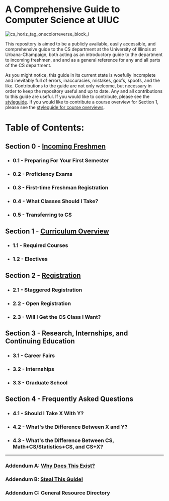 # A Comprehensive Guide to Computer Science at UIUC

![cs_horiz_tag_onecolorreverse_block_i](https://user-images.githubusercontent.com/50086310/117201824-b48f3480-adb2-11eb-91be-f6a80b0167cf.png)

This repository is aimed to be a publicly available, easily accessible, and comprehensive guide to the CS department at the University of Illinois at Urbana-Champaign, both acting as an introductory guide to the department to incoming freshmen, and and as a general reference for any and all parts of the CS department. 

As you might notice, this guide in its current state is woefully incomplete and inevitably full of errors, inaccuracies, mistakes, goofs, spoofs, and the like. Contributions to the guide are not only welcome, but necessary in order to keep the repository useful and up to date. Any and all contributions to this guide are useful. If you would like to contribute, please see the [styleguide](https://github.com/mersaults/uiuc-cs-wiki/blob/main/styleguides/styleguide.md). If you would like to contribute a course overview for Section 1, please see the [styleguide for course overviews](https://github.com/mersaults/uiuc-cs-wiki/blob/main/styleguides/overviewstyleguide.md).

# Table of Contents:

## Section 0 - [Incoming Freshmen](https://github.com/mersaults/uiuc-cs-incoming-freshman-guide/blob/main/guide/section0.md)
  * ### 0.1 - Preparing For Your First Semester
  * ### 0.2 - Proficiency Exams
  * ### 0.3 - First-time Freshman Registration
  * ### 0.4 - What Classes Should I Take?
  * ### 0.5 - Transferring to CS

## Section 1 - [Curriculum Overview](https://github.com/mersaults/uiuc-cs-incoming-freshman-guide/blob/main/guide/section1.md)
 * ### 1.1 - Required Courses
 * ### 1.2 - Electives 

## Section 2 - [Registration](https://github.com/mersaults/uiuc-cs-incoming-freshman-guide/blob/main/guide/section2.md)
 * ### 2.1 - Staggered Registration
 * ### 2.2 - Open Registration
 * ### 2.3 - Will I Get the CS Class I Want?

## Section 3 - Research, Internships, and Continuing Education
 * ### 3.1 - Career Fairs
 * ### 3.2 - Internships
 * ### 3.3 - Graduate School

## Section 4 - Frequently Asked Questions
 * ### 4.1 - Should I Take X With Y?
 * ### 4.2 - What's the Difference Between X and Y?
 * ### 4.3 - What's the Difference Between CS, Math+CS/Statistics+CS, and CS+X?

---

### Addendum A: [Why Does This Exist?](https://github.com/mersaults/uiuc-cs-wiki/blob/main/guide/addenda/addendum_a.md)
### Addendum B: [Steal This Guide!](https://github.com/mersaults/uiuc-cs-wiki/blob/main/guide/addenda/addendum_b.md)
### Addendum C: General Resource Directory
